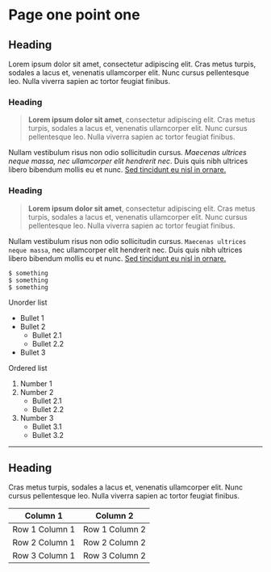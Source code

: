 # Page one point one

## Heading

Lorem ipsum dolor sit amet, consectetur adipiscing elit. Cras metus turpis, sodales a lacus et, venenatis ullamcorper elit. Nunc cursus pellentesque leo. Nulla viverra sapien ac tortor feugiat finibus.

### Heading

> **Lorem ipsum dolor sit amet**, consectetur adipiscing elit. Cras metus turpis, sodales a lacus et, venenatis ullamcorper elit. Nunc cursus pellentesque leo. Nulla viverra sapien ac tortor feugiat finibus.

Nullam vestibulum risus non odio sollicitudin cursus. _Maecenas ultrices neque massa, nec ullamcorper elit hendrerit nec_. Duis quis nibh ultrices libero bibendum mollis eu et nunc. [Sed tincidunt eu nisl in ornare.](https://www.example.com)

### Heading

> **Lorem ipsum dolor sit amet**, consectetur adipiscing elit. Cras metus turpis, sodales a lacus et, venenatis ullamcorper elit. Nunc cursus pellentesque leo. Nulla viverra sapien ac tortor feugiat finibus.

Nullam vestibulum risus non odio sollicitudin cursus. `Maecenas ultrices neque massa`, nec ullamcorper elit hendrerit nec. Duis quis nibh ultrices libero bibendum mollis eu et nunc. [Sed tincidunt eu nisl in ornare.](https://www.example.com)

```
$ something
$ something
$ something
```

Unorder list

- Bullet 1
- Bullet 2
	- Bullet 2.1
	- Bullet 2.2
- Bullet 3

Ordered list

1. Number 1
2. Number 2
	- Bullet 2.1
	- Bullet 2.2
3. Number 3
	- Bullet 3.1
	- Bullet 3.2


---

## Heading

Cras metus turpis, sodales a lacus et, venenatis ullamcorper elit. Nunc cursus pellentesque leo. Nulla viverra sapien ac tortor feugiat finibus.

|Column 1|Column 2|
|--------|--------|
|Row 1 Column 1|Row 1 Column 2|
|Row 2 Column 1|Row 2 Column 2|
|Row 3 Column 1|Row 3 Column 2|